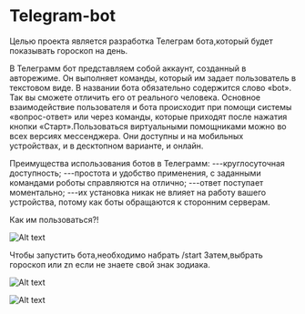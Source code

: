 # Telegram-bot
Целью проекта является разработка Телеграм бота,который будет показывать гороскоп на день.

В Телеграмм бот представляем собой аккаунт, созданный в авторежиме. Он выполняет команды, который им задает пользователь в текстовом виде. В названии бота обязательно содержится слово «bot». Так вы сможете отличить его от реального человека. Основное взаимодействие пользователя и бота происходит при помощи системы «вопрос-ответ» или через команды, которые приходят после нажатия кнопки «Старт».Пользоваться виртуальными помощниками можно во всех версиях мессенджера. Они доступны и на мобильных устройствах, и в десктопном варианте, и онлайн. 

Преимущества использования ботов в Телеграмм:
---круглосуточная доступность;
---простота и удобство применения, с заданными командами роботы справляются на отлично;
---ответ поступает моментально;
---их установка никак не влияет на работу вашего устройства, потому как боты обращаются к сторонним серверам.

Как им пользоваться?!



![Alt text](https://github.com/baravinka/Telegram_bot/blob/master/Снимок1.PNG)

Чтобы запустить бота,необходимо набрать /start
Затем,выбрать гороскоп или zn если не знаете свой знак зодиака.

![Alt text](https://github.com/baravinka/Telegram_bot/blob/master/Снимок2.PNG)

![Alt text](https://github.com/baravinka/Telegram_bot/blob/master/Снимок.PNG)
